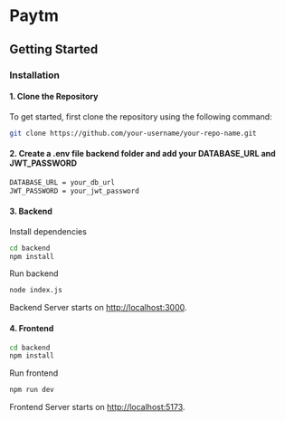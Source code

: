 # Paytm

## Getting Started

### Installation

#### 1. Clone the Repository

To get started, first clone the repository using the following command:

```bash
git clone https://github.com/your-username/your-repo-name.git
```

#### 2. Create a .env file backend folder and add your DATABASE_URL and JWT_PASSWORD
```bash
DATABASE_URL = your_db_url
JWT_PASSWORD = your_jwt_password
```

#### 3. Backend
Install dependencies
```bash
cd backend
npm install
```
Run backend
```bash
node index.js
```
Backend Server starts on [http://localhost:3000](http://localhost:3000).
#### 4. Frontend
```bash
cd backend
npm install
```
Run frontend
```bash
npm run dev
```
Frontend Server starts on [http://localhost:5173](http://localhost:5173).